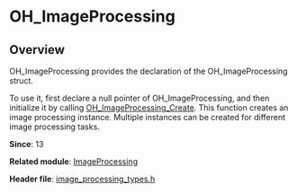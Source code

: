 # OH_ImageProcessing

## Overview

OH_ImageProcessing provides the declaration of the OH_ImageProcessing struct.

To use it, first declare a null pointer of OH_ImageProcessing, and then initialize it by calling [OH_ImageProcessing_Create](capi-image-processing-h.md#oh_imageprocessing_create). This function creates an image processing instance. Multiple instances can be created for different image processing tasks.

**Since**: 13

**Related module**: [ImageProcessing](capi-imageprocessing.md)

**Header file**: [image_processing_types.h](capi-image-processing-types-h.md)
